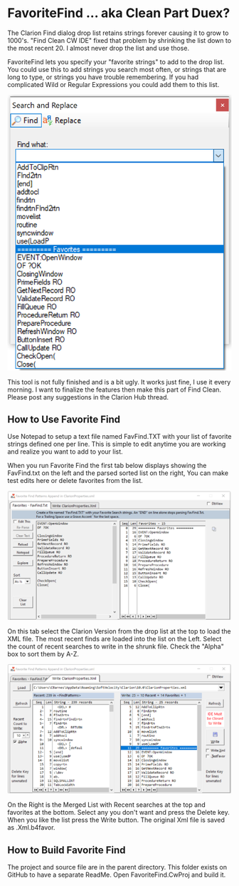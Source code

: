 # FavoriteFind ... aka Clean Part Duex?

The Clarion Find dialog drop list retains strings forever causing it to grow to 1000's. "Find Clean CW IDE" fixed that problem by shrinking the list down to the most recent 20. I almost never drop the list and use those.

FavoriteFind lets you specify your "favorite strings" to add to the drop list. You could use this to add strings you search most often, or strings that are long to type, or strings you have trouble remembering. If you had complicated Wild or Regular Expressions you could add them to this list.

![drop list](readmeff1.png)

This tool is not fully finished and is a bit ugly. It works just fine, I use it every morning. I want to finalize the features then make this part of Find Clean. Please post any suggestions in the Clarion Hub thread.

## How to Use Favorite Find

Use Notepad to setup a text file named FavFind.TXT with your list of favorite strings defined one per line. This is simple to edit anytime you are working and realize you want to add to your list. 

When you run Favorite Find the first tab below displays showing the FavFind.txt on the left and the parsed sorted list on the right, You can make test edits here or delete favorites from the list.

![ff tab1](readmeff2.png)

On this tab select the Clarion Version from the drop list at the top to load the XML file. The most recent finds are loaded into the list on the Left. Select the count of recent searches to write in the shrunk file. Check the "Alpha" box to sort them by A-Z.

![ff tab2](readmeff3.png)

On the Right is the Merged List with Recent searches at the top and favorites at the bottom. Select any you don't want and press the Delete key. When you like the list press the Write button. The original Xml file is saved as .Xml.b4favor.

## How to Build Favorite Find

The project and source file are in the parent directory. This folder exists on GitHub to have a separate ReadMe. Open FavoriteFind.CwProj and build it.